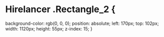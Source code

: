 # Hirelancer .Rectangle_2 {
  background-color: rgb(0, 0, 0);
  position: absolute;
  left: 170px;
  top: 102px;
  width: 1120px;
  height: 55px;
  z-index: 15;
}
